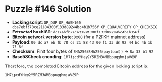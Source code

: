 # Puzzle #146 Solution

- **Locking script**: `OP_DUP OP_HASH160 dca7ebfb78ce21884300f133d89244bc4b1b756f OP_EQUALVERIFY OP_CHECKSIG`
- **Extracted hash160**: `dca7ebfb78ce21884300f133d89244bc4b1b756f`
- **Bitcoin network version byte**: `0x00` (for a P2PKH mainnet address)
- **Payload**: `00 dc a7 eb fb 78 ce 21 88 43 00 f1 33 d8 92 44 bc 4b 1b 75 6f`
- **Checksum**: First four bytes of `SHA256(SHA256(payload))` → `8a 33 b1 92`
- **Base58Check encoding**: `1M7ipcdYHey2Y5RZM34MBbpugghmjaV89P`

Therefore, the completed Bitcoin address for the given locking script is:

```
1M7ipcdYHey2Y5RZM34MBbpugghmjaV89P
```

